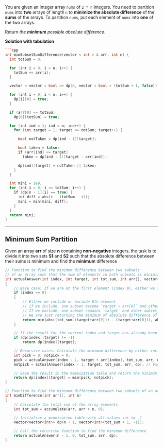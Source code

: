 You are given an integer array `nums` of `2 * n` integers. You need to partition `nums` into **two** arrays of length `n` to **minimize the absolute difference** of the **sums** of the arrays. To partition `nums`, put each element of `nums` into **one** of the two arrays.

Return _the **minimum** possible absolute difference_.

**Solution with tabulation**
```cpp
```cpp
int minSubsetSumDifference(vector < int > & arr, int n) {
  int totSum = 0;

  for (int i = 0; i < n; i++) {
    totSum += arr[i];
  }

  vector < vector < bool >> dp(n, vector < bool > (totSum + 1, false));

  for (int i = 0; i < n; i++) {
    dp[i][0] = true;
  }

  if (arr[0] <= totSum)
    dp[0][totSum] = true;

  for (int ind = 1; ind < n; ind++) {
    for (int target = 1; target <= totSum; target++) {

      bool notTaken = dp[ind - 1][target];

      bool taken = false;
      if (arr[ind] <= target)
        taken = dp[ind - 1][target - arr[ind]];

      dp[ind][target] = notTaken || taken;
    }
  }

  int mini = 1e9;
  for (int i = 0; i <= totSum; i++) {
    if (dp[n - 1][i] == true) {
      int diff = abs(i - (totSum - i));
      mini = min(mini, diff);
    }
  }
  return mini;
}
```

<hr>

## Minimum Sum Partition
Given an array **arr** of size **n** containing **non-negative** integers, the task is to divide it into two sets **S1** and **S2** such that the absolute difference between their sums is minimum and find the **minimum** difference

```cpp
// Function to find the minimum difference between two subsets
// of an array such that the sum of elements in both subsets is minimized
int actualAnswer(int index, int target, int tot_sum, int arr[], vector<vector<int>> &dp)
{
    // Base case: If we are at the first element (index 0), either we include it or not
    if (index == 0)
    {
        // Either we include or exclude 0th element
        // If we include, one subset become `target + arr[0]` and other subset becomes `tot_sum-(target+arr[0])`
        // If we exclude, one subset remains `target` and other subset becomes `tot_sum-target`
        // We are just returning the minimum of absolute difference of the two
        return min(abs((tot_sum-(target+arr[0])) - (target+arr[0])), abs((tot_sum-target) - target));
    }

    // If the result for the current index and target has already been calculated, return it
    if (dp[index][target] != -1)
        return dp[index][target];

    // Recursive cases: Calculate the minimum difference by either including or excluding the current element
    int pick = 0, notpick = 0;
    pick = actualAnswer(index - 1, target + arr[index], tot_sum, arr, dp); // Include the current element
    notpick = actualAnswer(index - 1, target, tot_sum, arr, dp); // Exclude the current element

    // Save the result in the memoization table and return the minimum difference
    return dp[index][target] = min(pick, notpick);
}

// Function to find the minimum difference between two subsets of an array
int minDifference(int arr[], int n)
{
    // Calculate the total sum of the array elements
    int tot_sum = accumulate(arr, arr + n, 0);

    // Initialize a memoization table with all values set to -1
    vector<vector<int>> dp(n + 1, vector<int>(tot_sum + 1, -1));

    // Call the recursive function to find the minimum difference
    return actualAnswer(n - 1, 0, tot_sum, arr, dp);
}
```